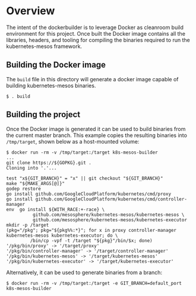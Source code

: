 # Overview

The intent of the dockerbuilder is to leverage Docker as cleanroom build environment for this project.
Once built the Docker image contains all the libraries, headers, and tooling for compiling the binaries required to run the kubernetes-mesos framework.

## Building the Docker image

The `build` file in this directory will generate a docker image capable of building kubernetes-mesos binaries.
```shell
$ . build
```

## Building the project

Once the Docker image is generated it can be used to build binaries from the current master branch.
This example copies the resulting binaries into `/tmp/target`, shown below as a host-mounted volume:

```shell
$ docker run -rm -v /tmp/target:/target k8s-mesos-builder
...
git clone https://${GOPKG}.git .
Cloning into '.'...

test "x${GIT_BRANCH}" = "x" || git checkout "${GIT_BRANCH}"
make "${MAKE_ARGS[@]}"
godep restore
go install github.com/GoogleCloudPlatform/kubernetes/cmd/proxy
go install github.com/GoogleCloudPlatform/kubernetes/cmd/controller-manager
env  go install ${WITH_RACE:+-race} \
          github.com/mesosphere/kubernetes-mesos/kubernetes-mesos \
          github.com/mesosphere/kubernetes-mesos/kubernetes-executor
mkdir -p /target
(pkg="/pkg"; pkg="${pkg%%:*}"; for x in proxy controller-manager kubernetes-mesos kubernetes-executor; do \
         /bin/cp -vpf -t /target "${pkg}"/bin/$x; done)
'/pkg/bin/proxy' -> '/target/proxy'
'/pkg/bin/controller-manager' -> '/target/controller-manager'
'/pkg/bin/kubernetes-mesos' -> '/target/kubernetes-mesos'
'/pkg/bin/kubernetes-executor' -> '/target/kubernetes-executor'
```

Alternatively, it can be used to generate binaries from a branch:
```shell
$ docker run -rm -v /tmp/target:/target -e GIT_BRANCH=default_port k8s-mesos-builder
```
